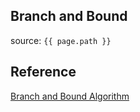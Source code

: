 ## Branch and Bound
source: `{{ page.path }}`

## Reference
[Branch and Bound Algorithm](https://www.geeksforgeeks.org/branch-and-bound-algorithm/)  
